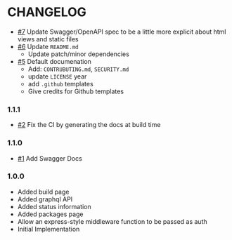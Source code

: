 # CHANGELOG

- [#7] Update Swagger/OpenAPI spec to be a little more explicit about html views and static files
- [#6] Update `README.md`
  - Update patch/minor dependencies
- [#5] Default documenation
  - Add: `CONTRUBUTING.md`, `SECURITY.md`
  - update `LICENSE` year
  - add `.github` templates
  - Give credits for Github templates

### 1.1.1

- [#2] Fix the CI by generating the docs at build time

### 1.1.0

- [#1] Add Swagger Docs

### 1.0.0

- Added build page
- Added graphql API
- Added status information
- Added packages page
- Allow an express-style middleware function to be passed as auth
- Initial Implementation

[#1]: https://github.com/godaddy/warehouse.ai-ui/pull/1
[#2]: https://github.com/godaddy/warehouse.ai-ui/pull/2
[#5]: https://github.com/godaddy/warehouse.ai-ui/pull/5
[#6]: https://github.com/godaddy/warehouse.ai-ui/pull/6
[#7]: https://github.com/godaddy/warehouse.ai-ui/pull/7
